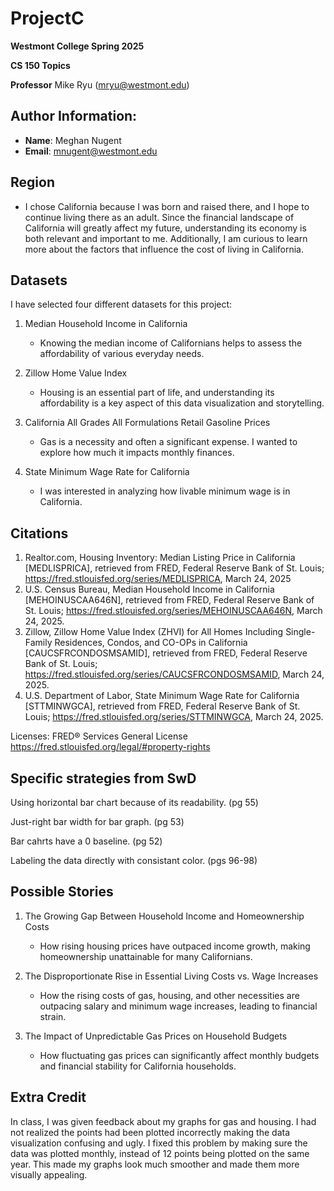 # ProjectC
**Westmont College Spring 2025**

**CS 150 Topics** 

**Professor** Mike Ryu (mryu@westmont.edu) 

## Author Information:
* **Name**: Meghan Nugent
* **Email**: mnugent@westmont.edu

## Region
* I chose California because I was born and raised there, and I hope to continue living there as an adult. Since the financial landscape of California will greatly affect my future, understanding its economy is both relevant and important to me. Additionally, I am curious to learn more about the factors that influence the cost of living in California.

 ## Datasets
I have selected four different datasets for this project:
  1. Median Household Income in California
     * Knowing the median income of Californians helps to assess the affordability of various everyday needs.

  2. Zillow Home Value Index
     * Housing is an essential part of life, and understanding its affordability is a key aspect of this data visualization and storytelling.

  4. California All Grades All Formulations Retail Gasoline Prices
     * Gas is a necessity and often a significant expense. I wanted to explore how much it impacts monthly finances.

  5. State Minimum Wage Rate for California
     * I was interested in analyzing how livable minimum wage is in California.

## Citations
1. Realtor.com, Housing Inventory: Median Listing Price in California [MEDLISPRICA], retrieved from FRED, Federal Reserve Bank of St. Louis; https://fred.stlouisfed.org/series/MEDLISPRICA, March 24, 2025  
2. U.S. Census Bureau, Median Household Income in California [MEHOINUSCAA646N], retrieved from FRED, Federal Reserve Bank of St. Louis; https://fred.stlouisfed.org/series/MEHOINUSCAA646N, March 24, 2025.
3. Zillow, Zillow Home Value Index (ZHVI) for All Homes Including Single-Family Residences, Condos, and CO-OPs in California [CAUCSFRCONDOSMSAMID], retrieved from FRED, Federal Reserve Bank of St. Louis; https://fred.stlouisfed.org/series/CAUCSFRCONDOSMSAMID, March 24, 2025.
4. U.S. Department of Labor, State Minimum Wage Rate for California [STTMINWGCA], retrieved from FRED, Federal Reserve Bank of St. Louis; https://fred.stlouisfed.org/series/STTMINWGCA, March 24, 2025.

Licenses: FRED® Services General License 
https://fred.stlouisfed.org/legal/#property-rights
 
## Specific strategies from SwD
Using horizontal bar chart because of its readability. (pg 55)

Just-right bar width for bar graph. (pg 53)

Bar cahrts have a 0 baseline. (pg 52)

Labeling the data directly with consistant color. (pgs 96-98)

## Possible Stories
1. The Growing Gap Between Household Income and Homeownership Costs
   * How rising housing prices have outpaced income growth, making homeownership unattainable for many Californians.
      
2. The Disproportionate Rise in Essential Living Costs vs. Wage Increases
   * How the rising costs of gas, housing, and other necessities are outpacing salary and minimum wage increases, leading to financial strain.
  
3. The Impact of Unpredictable Gas Prices on Household Budgets
   * How fluctuating gas prices can significantly affect monthly budgets and financial stability for California households.

## Extra Credit
In class, I was given feedback about my graphs for gas and housing. I had not realized the points had been plotted incorrectly making the 
data visualization confusing and ugly. I fixed this problem by making sure the data was plotted monthly, instead of 12 points being plotted on 
the same year. This made my graphs look much smoother and made them more visually appealing. 
